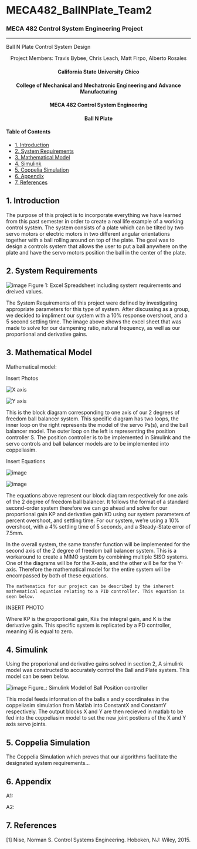 # MECA482_BallNPlate_Team2
### MECA 482 Control System Engineering Project
----------------------------------------------------------------------------------

Ball N Plate Control System Design
<p align = "center">
  Project Members:
  Travis Bybee,
  Chris Leach,
  Matt Firpo,
  Alberto Rosales
  </p>
  
  <center>
   <h4> California State University Chico</h4>
   <h4> College of Mechanical and Mechatronic Engineering and Advance Manufacturing</h4> 
   <h4> MECA 482 Control System Engineering</h4> 
   <h4> Ball N Plate</h4> 
</center>

#### Table of Contents
- [1. Introduction](#1-Introduction)
- [2. System Requirements](#2-System-Requirements)
- [3. Mathematical Model](#3-Mathematical-Model) 
- [4. Simulink](#4-Simulink) 
- [5. Coppelia Simulation](#5-Coppelia-Simulation)
- [6. Appendix](#6-Appendix)
- [7. References](#7-References)

## 1. Introduction 
The purpose of this project is to incorporate everything we have learned from this past semester 
in order to create a real life example of a working control system.
The system consists of a plate which can be tilted by two servo motors or electric motors
in two different angular orientations together with a ball rolling around on top of the plate.
The goal was to design a controls system that allows the user to put a ball anywhere on the plate and have the servo motors 
position the ball in the center of the plate.

## 2. System Requirements
![image](https://user-images.githubusercontent.com/73966901/102728961-64bc3f00-42e3-11eb-9743-f7b5b8ce53a8.png)
Figure 1: Excel Spreadsheet including system requirements and dreived values.

The System Requirements of this project were defined by investigating appropriate parameters for this type of system. After discussing as a group, we decided to impliment our system with a 10% response overshoot, and a 5 second settling time. The image above shows the excel sheet that was made to solve for our dampening ratio, natural frequency, as well as our proportional and derivative gains.

## 3. Mathematical Model

Mathematical model:

Insert Photos

![X axis](https://user-images.githubusercontent.com/76408602/102729104-1b202400-42e4-11eb-9c73-f05f5cec7f3b.png)

![Y axis](https://user-images.githubusercontent.com/76408602/102729117-2d9a5d80-42e4-11eb-8864-e108e4da781a.png)



This is the block diagram corresponding to one axis of our 2 degrees of freedom ball balancer system. This specific diagram has two loops, the inner loop on the right represents the model of the servo Ps(s), and the ball balancer model. The outer loop on the left is representing the position controller S. The position controller is to be implemented in Simulink and the servo controls and ball balancer models are to be implemented into coppeliasim.

Insert Equations


![image](https://user-images.githubusercontent.com/76408602/102729527-ed3bdf00-42e5-11eb-89cf-39afe674f531.png)

![image](https://user-images.githubusercontent.com/76408602/102729539-f7f67400-42e5-11eb-8e89-4ab8fc3016d7.png)

The equations above represent our block diagram respectively for one axis of the 2 degree of freedom ball balancer. It follows the format of a standard second-order system therefore we can go ahead and solve for our proportional gain KP and derivative gain KD using our system parameters of percent overshoot, and settling time. For our system, we’re using a 10% overshoot, with a 4% settling time of 5 seconds, and a Steady-State error of  7.5mm.

In the overall system, the same transfer function will be implemented for the second axis of the 2 degree of freedom ball balancer system. This is a workaround to create a MIMO system by combining multiple SISO systems. One of the diagrams will be for the X-axis, and the other will be for the Y-axis. Therefore the mathematical model for the entire system will be encompassed by both of these equations. 


	The mathematics for our project can be described by the inherent mathematical equation relating to a PID controller. This equation is seen below. 
INSERT PHOTO

Where KP is the proportional gain, Kiis the integral gain, and K is the derivative gain. This specific system is replicated by a PD controller, meaning Ki is equal to zero. 


## 4. Simulink
Using the proporional and derivative gains solved in section 2, A simulink model was constructed to accurately control the Ball and Plate system. This model can be seen below.

![image](https://user-images.githubusercontent.com/73966901/102729264-df398e80-42e4-11eb-9442-d4bfe9b1ba21.png)
Figure_: Simulink Model of Ball Position controller

This model feeds information of the balls x and y coordinates in the coppeliasim simulation from Matlab into ConstantX and ConstantY respectively. The output blocks X and Y are then recieved in matlab to be fed into the coppeliasim model to set the new joint postions of the X and Y axis servo joints. 

## 5. Coppelia Simulation

The Coppelia Simulation which proves that our algorithms facilitate the designated system requirements...

## 6. Appendix 

A1:

A2:

## 7. References
[1] Nise, Norman S. Control Systems Engineering. Hoboken, NJ: Wiley, 2015. 


